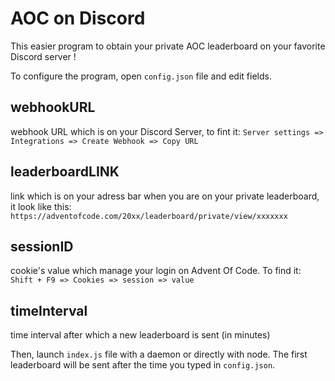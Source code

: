 # AOC on Discord

This easier program to obtain your private AOC leaderboard on your favorite Discord server !

To configure the program, open `config.json` file and edit fields.


## webhookURL
webhook URL which is on your Discord Server, to fint it:  `Server settings => Integrations => Create Webhook => Copy URL`

## leaderboardLINK
link which is on your adress bar when you are on your private leaderboard, it look like this:  `https://adventofcode.com/20xx/leaderboard/private/view/xxxxxxx`

## sessionID
cookie's value which manage your login on Advent Of Code. To find it:  `Shift + F9 => Cookies => session => value`

## timeInterval
time interval after which a new leaderboard is sent (in minutes)

Then, launch `index.js` file with a daemon or directly with node.
The first leaderboard will be sent after the time you typed in `config.json`.


